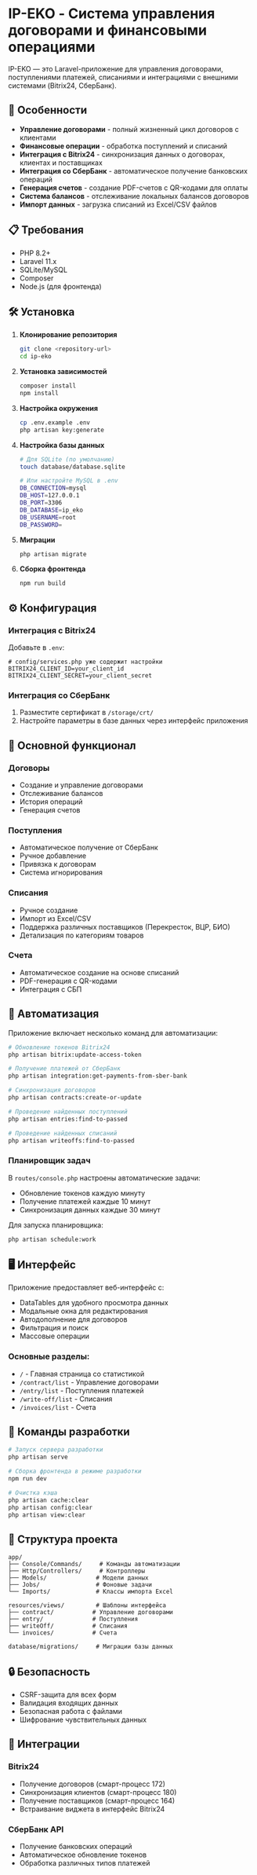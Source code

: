 # IP-EKO - Система управления договорами и финансовыми операциями

IP-EKO — это Laravel-приложение для управления договорами, поступлениями платежей, списаниями и интеграциями с внешними системами (Bitrix24, СберБанк).

## 🚀 Особенности

- **Управление договорами** - полный жизненный цикл договоров с клиентами
- **Финансовые операции** - обработка поступлений и списаний
- **Интеграция с Bitrix24** - синхронизация данных о договорах, клиентах и поставщиках
- **Интеграция со СберБанк** - автоматическое получение банковских операций
- **Генерация счетов** - создание PDF-счетов с QR-кодами для оплаты
- **Система балансов** - отслеживание локальных балансов договоров
- **Импорт данных** - загрузка списаний из Excel/CSV файлов

## 📋 Требования

- PHP 8.2+
- Laravel 11.x
- SQLite/MySQL
- Composer
- Node.js (для фронтенда)

## 🛠 Установка

1. **Клонирование репозитория**
   ```bash
   git clone <repository-url>
   cd ip-eko
   ```

2. **Установка зависимостей**
   ```bash
   composer install
   npm install
   ```

3. **Настройка окружения**
   ```bash
   cp .env.example .env
   php artisan key:generate
   ```

4. **Настройка базы данных**
   ```bash
   # Для SQLite (по умолчанию)
   touch database/database.sqlite
   
   # Или настройте MySQL в .env
   DB_CONNECTION=mysql
   DB_HOST=127.0.0.1
   DB_PORT=3306
   DB_DATABASE=ip_eko
   DB_USERNAME=root
   DB_PASSWORD=
   ```

5. **Миграции**
   ```bash
   php artisan migrate
   ```

6. **Сборка фронтенда**
   ```bash
   npm run build
   ```

## ⚙️ Конфигурация

### Интеграция с Bitrix24

Добавьте в `.env`:
```env
# config/services.php уже содержит настройки
BITRIX24_CLIENT_ID=your_client_id
BITRIX24_CLIENT_SECRET=your_client_secret
```

### Интеграция со СберБанк

1. Разместите сертификат в `/storage/crt/`
2. Настройте параметры в базе данных через интерфейс приложения

## 🎯 Основной функционал

### Договоры
- Создание и управление договорами
- Отслеживание балансов
- История операций
- Генерация счетов

### Поступления
- Автоматическое получение от СберБанк
- Ручное добавление
- Привязка к договорам
- Система игнорирования

### Списания
- Ручное создание
- Импорт из Excel/CSV
- Поддержка различных поставщиков (Перекресток, ВЦР, БИО)
- Детализация по категориям товаров

### Счета
- Автоматическое создание на основе списаний
- PDF-генерация с QR-кодами
- Интеграция с СБП

## 🔄 Автоматизация

Приложение включает несколько команд для автоматизации:

```bash
# Обновление токенов Bitrix24
php artisan bitrix:update-access-token

# Получение платежей от СберБанк
php artisan integration:get-payments-from-sber-bank

# Синхронизация договоров
php artisan contracts:create-or-update

# Проведение найденных поступлений
php artisan entries:find-to-passed

# Проведение найденных списаний
php artisan writeoffs:find-to-passed
```

### Планировщик задач

В `routes/console.php` настроены автоматические задачи:
- Обновление токенов каждую минуту
- Получение платежей каждые 10 минут
- Синхронизация данных каждые 30 минут

Для запуска планировщика:
```bash
php artisan schedule:work
```

## 🖥 Интерфейс

Приложение предоставляет веб-интерфейс с:
- DataTables для удобного просмотра данных
- Модальные окна для редактирования
- Автодополнение для договоров
- Фильтрация и поиск
- Массовые операции

### Основные разделы:
- `/` - Главная страница со статистикой
- `/contract/list` - Управление договорами
- `/entry/list` - Поступления платежей
- `/write-off/list` - Списания
- `/invoices/list` - Счета

## 🔧 Команды разработки

```bash
# Запуск сервера разработки
php artisan serve

# Сборка фронтенда в режиме разработки
npm run dev

# Очистка кэша
php artisan cache:clear
php artisan config:clear
php artisan view:clear
```

## 📁 Структура проекта

```
app/
├── Console/Commands/     # Команды автоматизации
├── Http/Controllers/     # Контроллеры
├── Models/              # Модели данных
├── Jobs/                # Фоновые задачи
└── Imports/             # Классы импорта Excel

resources/views/         # Шаблоны интерфейса
├── contract/           # Управление договорами
├── entry/              # Поступления
├── writeOff/           # Списания
└── invoices/           # Счета

database/migrations/     # Миграции базы данных
```

## 🔒 Безопасность

- CSRF-защита для всех форм
- Валидация входящих данных
- Безопасная работа с файлами
- Шифрование чувствительных данных

## 🤝 Интеграции

### Bitrix24
- Получение договоров (смарт-процесс 172)
- Синхронизация клиентов (смарт-процесс 180)
- Получение поставщиков (смарт-процесс 164)
- Встраивание виджета в интерфейс Bitrix24

### СберБанк API
- Получение банковских операций
- Автоматическое обновление токенов
- Обработка различных типов платежей
